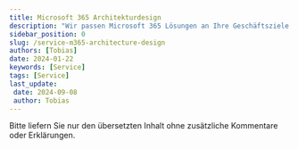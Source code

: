 ```yaml
---
title: Microsoft 365 Architekturdesign
description: "Wir passen Microsoft 365 Lösungen an Ihre Geschäftsziele an und gewährleisten eine skalierbare und sichere Infrastruktur, die die Zusammenarbeit und Produktivität in Ihrem Unternehmen verbessert."
sidebar_position: 0
slug: /service-m365-architecture-design
authors: [Tobias]
date: 2024-01-22
keywords: [Service]
tags: [Service]
last_update: 
 date: 2024-09-08
 author: Tobias
---
```


Bitte liefern Sie nur den übersetzten Inhalt ohne zusätzliche Kommentare oder Erklärungen.